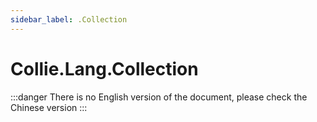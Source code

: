 ```yaml
---
sidebar_label: .Collection
---
```


# Collie.Lang.Collection

:::danger
There is no English version of the document, please check the Chinese version
:::
